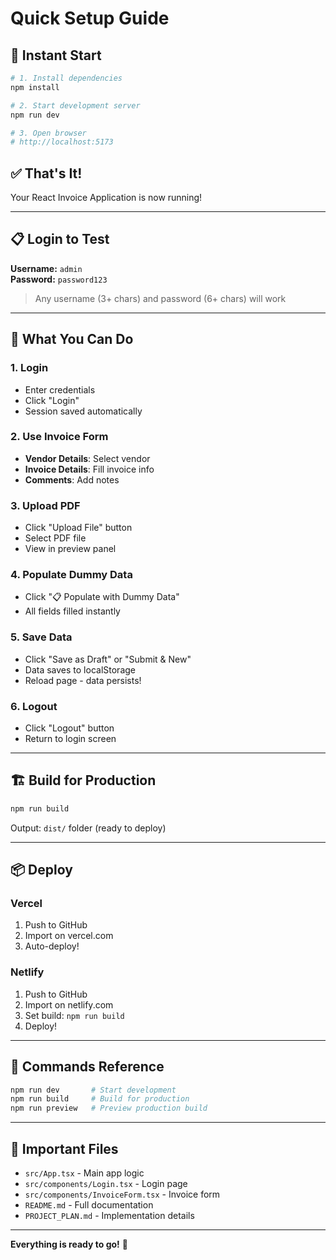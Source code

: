 # Quick Setup Guide

## 🚀 Instant Start

```bash
# 1. Install dependencies
npm install

# 2. Start development server
npm run dev

# 3. Open browser
# http://localhost:5173
```

## ✅ That's It!

Your React Invoice Application is now running!

---

## 📋 Login to Test

**Username:** `admin`  
**Password:** `password123`

> Any username (3+ chars) and password (6+ chars) will work

---

## 🎯 What You Can Do

### 1. Login
- Enter credentials
- Click "Login"
- Session saved automatically

### 2. Use Invoice Form
- **Vendor Details**: Select vendor
- **Invoice Details**: Fill invoice info
- **Comments**: Add notes

### 3. Upload PDF
- Click "Upload File" button
- Select PDF file
- View in preview panel

### 4. Populate Dummy Data
- Click "📋 Populate with Dummy Data"
- All fields filled instantly

### 5. Save Data
- Click "Save as Draft" or "Submit & New"
- Data saves to localStorage
- Reload page - data persists!

### 6. Logout
- Click "Logout" button
- Return to login screen

---

## 🏗️ Build for Production

```bash
npm run build
```

Output: `dist/` folder (ready to deploy)

---

## 📦 Deploy

### Vercel
1. Push to GitHub
2. Import on vercel.com
3. Auto-deploy!

### Netlify
1. Push to GitHub
2. Import on netlify.com
3. Set build: `npm run build`
4. Deploy!

---

## 🔧 Commands Reference

```bash
npm run dev       # Start development
npm run build     # Build for production
npm run preview   # Preview production build
```

---

## 📁 Important Files

- `src/App.tsx` - Main app logic
- `src/components/Login.tsx` - Login page
- `src/components/InvoiceForm.tsx` - Invoice form
- `README.md` - Full documentation
- `PROJECT_PLAN.md` - Implementation details

---

**Everything is ready to go!** 🎉

